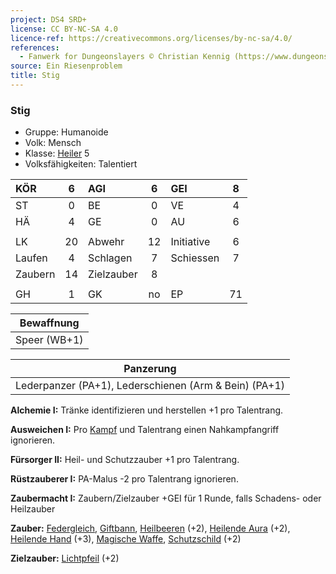 ```yaml
---
project: DS4 SRD+
license: CC BY-NC-SA 4.0
licence-ref: https://creativecommons.org/licenses/by-nc-sa/4.0/
references: 
  - Fanwerk for Dungeonslayers © Christian Kennig (https://www.dungeonslayers.net/)
source: Ein Riesenproblem
title: Stig
---
```


### Stig

- Gruppe: Humanoide
- Volk: Mensch
- Klasse: [Heiler](../../grw/charaktere-klasse-heiler.md) 5
- Volksfähigkeiten: Talentiert

| KÖR     |  6  | AGI        |  6  | GEI        |  8  |
| :------ | :-: | :--------- | :-: | :--------- | :-: |
| ST      |  0  | BE         |  0  | VE         |  4  |
| HÄ      |  4  | GE         |  0  | AU         |  6  |
|         |     |            |     |            |     |
| LK      | 20  | Abwehr     | 12  | Initiative |  6  |
| Laufen  |  4  | Schlagen   |  7  | Schiessen  |  7  |
| Zaubern | 14  | Zielzauber |  8  |            |     |
|         |     |            |     |            |     |
| GH      |  1  | GK         | no  | EP         | 71  |

|  Bewaffnung  |
| :----------: |
| Speer (WB+1) |

|                       Panzerung                       |
| :---------------------------------------------------: |
| Lederpanzer (PA+1), Lederschienen (Arm & Bein) (PA+1) |

**Alchemie I:** Tränke identifizieren und herstellen +1 pro Talentrang.

**Ausweichen I:** Pro [Kampf](../../grw/regeln-kampf.md) und Talentrang einen Nahkampfangriff ignorieren.

**Fürsorger II:** Heil- und Schutzzauber +1 pro Talentrang.

**Rüstzauberer I:** PA-Malus -2 pro Talentrang ignorieren.

**Zaubermacht I:** Zaubern/Zielzauber +GEI für 1 Runde, falls Schadens- oder Heilzauber

**Zauber:** [Federgleich](../../grw/zauber/federgleich.md), [Giftbann](../../grw/zauber/giftbann.md), [Heilbeeren](../../grw/zauber/heilbeeren.md) (+2), [Heilende Aura](../../grw/zauber/heilende-aura.md) (+2), [Heilende Hand](../../grw/zauber/heilende-hand.md) (+3), [Magische Waffe](../../grw/zauber/magische-waffe.md), [Schutzschild](../../grw/zauber/schutzschild.md) (+2)

**Zielzauber:** [Lichtpfeil](../../grw/zauber/lichtpfeil.md) (+2)

